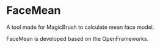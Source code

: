 # FaceMean
A tool made for MagicBrush to calculate mean face model.

FaceMean is developed based on the OpenFrameworks.

